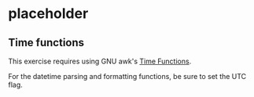 # placeholder

## Time functions

This exercise requires using GNU awk's [Time Functions][time-func].

For the datetime parsing and formatting functions, be sure to set the UTC flag.

[time-func]: https://www.gnu.org/software/gawk/manual/html_node/Time-Functions.html:
